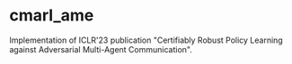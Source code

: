 # cmarl_ame
Implementation of ICLR'23 publication "Certifiably Robust Policy Learning against Adversarial Multi-Agent Communication".

